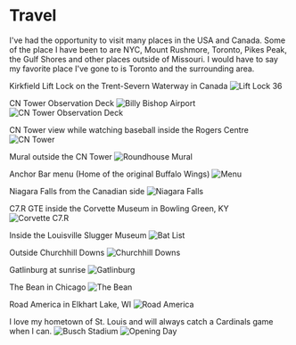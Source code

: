 # Travel

I've had the opportunity to visit many places in the USA and Canada. Some of the place I have been to are NYC, Mount Rushmore, Toronto, Pikes Peak, the Gulf Shores and other places outside of Missouri. I would have to say my favorite place I've gone to is Toronto and the surrounding area. 

Kirkfield Lift Lock on the Trent-Severn Waterway in Canada
![Lift Lock 36](./assets/images/hobbies/travel/IMG_1445.jpg)

CN Tower Observation Deck
![Billy Bishop Airport](./assets/images/hobbies/travel/IMG_1486.jpg)
![CN Tower Observation Deck](./assets/images/hobbies/travel/IMG_1481.jpg)

CN Tower view while watching baseball inside the Rogers Centre
![CN Tower](./assets/images/hobbies/travel/IMG_1699.jpg)

Mural outside the CN Tower
![Roundhouse Mural](./assets/images/hobbies/travel/IMG_1491.jpg)

Anchor Bar menu (Home of the original Buffalo Wings)
![Menu](./assets/images/hobbies/travel/IMG_1695.jpg)

Niagara Falls from the Canadian side
![Niagara Falls](./assets/images/hobbies/travel/IMG_1693.jpg)

C7.R GTE inside the Corvette Museum in Bowling Green, KY
![Corvette C7.R](./assets/images/hobbies/travel/IMG_2184.jpg)

Inside the Louisville Slugger Museum
![Bat List](./assets/images/hobbies/travel/IMG_2196.jpg)

Outside Churchhill Downs
![Churchhill Downs](./assets/images/hobbies/travel/IMG_2202.jpg)

Gatlinburg at sunrise
![Gatlinburg](./assets/images/hobbies/travel/IMG_1471.jpg)

The Bean in Chicago
![The Bean](./assets/images/hobbies/travel/IMG_1682.jpg)

Road America in Elkhart Lake, WI
![Road America](./assets/images/hobbies/travel/IMG_1361.jpg)

I love my hometown of St. Louis and will always catch a Cardinals game when I can.
![Busch Stadium](./assets/images/hobbies/travel/IMG_0965.jpg)
![Opening Day](./assets/images/hobbies/travel/IMG_0736.jpg)